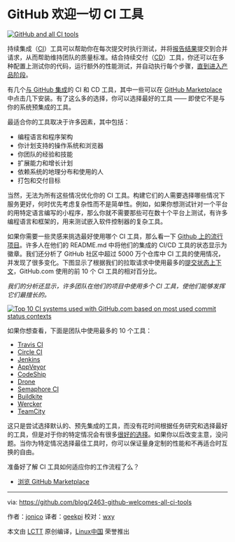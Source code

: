 GitHub 欢迎一切 CI 工具
====================

[![GitHub and all CI tools](https://user-images.githubusercontent.com/29592817/32509084-2d52c56c-c3a1-11e7-8c49-901f0f601faf.png)][11] 

持续集成（[CI][12]）工具可以帮助你在每次提交时执行测试，并将[报告结果][13]提交到合并请求，从而帮助维持团队的质量标准。结合持续交付（[CD][14]）工具，你还可以在多种配置上测试你的代码，运行额外的性能测试，并自动执行每个步骤，[直到进入产品阶段][15]。

有几个[与 GitHub 集成][16]的 CI 和 CD 工具，其中一些可以在 [GitHub Marketplace][17] 中点击几下安装。有了这么多的选择，你可以选择最好的工具 —— 即使它不是与你的系统预集成的工具。

最适合你的工具取决于许多因素，其中包括：

*   编程语言和程序架构
*   你计划支持的操作系统和浏览器
*   你团队的经验和技能
*   扩展能力和增长计划
*   依赖系统的地理分布和使用的人
*   打包和交付目标

当然，无法为所有这些情况优化你的 CI 工具。构建它们的人需要选择哪些情况下服务更好，何时优先考虑复杂性而不是简单性。例如，如果你想测试针对一个平台的用特定语言编写的小程序，那么你就不需要那些可在数十个平台上测试，有许多编程语言和框架的，用来测试嵌入软件控制器的复杂工具。

如果你需要一些灵感来挑选最好使用哪个 CI 工具，那么看一下 [Github 上的流行项目][18]。许多人在他们的 README.md 中将他们的集成的 CI/CD 工具的状态显示为徽章。我们还分析了 GitHub 社区中超过 5000 万个仓库中 CI 工具的使用情况，并发现了很多变化。下图显示了根据我们的拉取请求中使用最多的[提交状态上下文][19]，GitHub.com 使用的前 10 个 CI 工具的相对百分比。

_我们的分析还显示，许多团队在他们的项目中使用多个 CI 工具，使他们能够发挥它们最擅长的。_

[![Top 10 CI systems used with GitHub.com based on most used commit status contexts](https://user-images.githubusercontent.com/7321362/32575895-ea563032-c49a-11e7-9581-e05ec882658b.png)][20] 

如果你想查看，下面是团队中使用最多的 10 个工具：

*   [Travis CI][1]
*   [Circle CI][2]
*   [Jenkins][3]
*   [AppVeyor][4]
*   [CodeShip][5]
*   [Drone][6]
*   [Semaphore CI][7]
*   [Buildkite][8]
*   [Wercker][9]
*   [TeamCity][10]

这只是尝试选择默认的、预先集成的工具，而没有花时间根据任务研究和选择最好的工具，但是对于你的特定情况会有很多[很好的选择][21]。如果你以后改变主意，没问题。当你为特定情况选择最佳工具时，你可以保证量身定制的性能和不再适合时互换的自由。

准备好了解 CI 工具如何适应你的工作流程了么？

- [浏览 GitHub Marketplace][22]

--------------------------------------------------------------------------------

via: https://github.com/blog/2463-github-welcomes-all-ci-tools

作者：[jonico][a]
译者：[geekpi](https://github.com/geekpi)
校对：[wxy](https://github.com/wxy)

本文由 [LCTT](https://github.com/LCTT/TranslateProject) 原创编译，[Linux中国](https://linux.cn/) 荣誉推出

[a]:https://github.com/jonico
[1]:https://travis-ci.org/
[2]:https://circleci.com/
[3]:https://jenkins.io/
[4]:https://www.appveyor.com/
[5]:https://codeship.com/
[6]:http://try.drone.io/
[7]:https://semaphoreci.com/
[8]:https://buildkite.com/
[9]:http://www.wercker.com/
[10]:https://www.jetbrains.com/teamcity/
[11]:https://user-images.githubusercontent.com/29592817/32509084-2d52c56c-c3a1-11e7-8c49-901f0f601faf.png
[12]:https://en.wikipedia.org/wiki/Continuous_integration
[13]:https://github.com/blog/2051-protected-branches-and-required-status-checks
[14]:https://en.wikipedia.org/wiki/Continuous_delivery
[15]:https://developer.github.com/changes/2014-01-09-preview-the-new-deployments-api/
[16]:https://github.com/works-with/category/continuous-integration
[17]:https://github.com/marketplace/category/continuous-integration
[18]:https://github.com/explore?trending=repositories#trending
[19]:https://developer.github.com/v3/repos/statuses/
[20]:https://user-images.githubusercontent.com/7321362/32575895-ea563032-c49a-11e7-9581-e05ec882658b.png
[21]:https://github.com/works-with/category/continuous-integration
[22]:https://github.com/marketplace/category/continuous-integration
